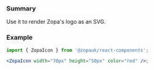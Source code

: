 ### Summary

Use it to render Zopa's logo as an SVG.

### Example

```jsx
import { ZopaIcon } from '@zopauk/react-components';

<ZopaIcon width="70px" height="50px" color="red" />;
```
